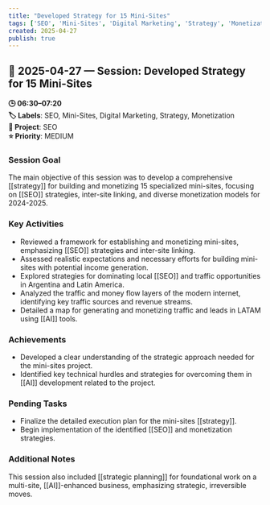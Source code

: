 ```yaml
---
title: "Developed Strategy for 15 Mini-Sites"
tags: ['SEO', 'Mini-Sites', 'Digital Marketing', 'Strategy', 'Monetization']
created: 2025-04-27
publish: true
---
```


## 📅 2025-04-27 — Session: Developed Strategy for 15 Mini-Sites

**🕒 06:30–07:20**  
**🏷️ Labels**: SEO, Mini-Sites, Digital Marketing, Strategy, Monetization  
**📂 Project**: SEO  
**⭐ Priority**: MEDIUM  


### Session Goal
The main objective of this session was to develop a comprehensive [[strategy]] for building and monetizing 15 specialized mini-sites, focusing on [[SEO]] strategies, inter-site linking, and diverse monetization models for 2024-2025.

### Key Activities
- Reviewed a framework for establishing and monetizing mini-sites, emphasizing [[SEO]] strategies and inter-site linking.
- Assessed realistic expectations and necessary efforts for building mini-sites with potential income generation.
- Explored strategies for dominating local [[SEO]] and traffic opportunities in Argentina and Latin America.
- Analyzed the traffic and money flow layers of the modern internet, identifying key traffic sources and revenue streams.
- Detailed a map for generating and monetizing traffic and leads in LATAM using [[AI]] tools.

### Achievements
- Developed a clear understanding of the strategic approach needed for the mini-sites project.
- Identified key technical hurdles and strategies for overcoming them in [[AI]] development related to the project.

### Pending Tasks
- Finalize the detailed execution plan for the mini-sites [[strategy]].
- Begin implementation of the identified [[SEO]] and monetization strategies.

### Additional Notes
This session also included [[strategic planning]] for foundational work on a multi-site, [[AI]]-enhanced business, emphasizing strategic, irreversible moves.
